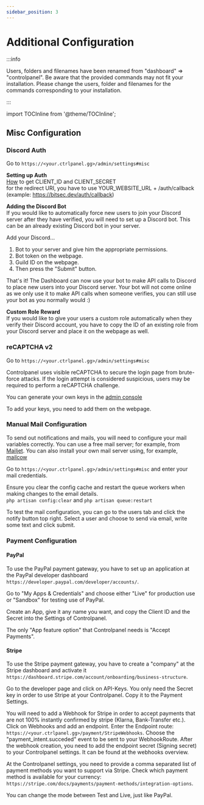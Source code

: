 ```yaml
---
sidebar_position: 3
---
```


# Additional Configuration

:::info

Users, folders and filenames have been renamed from "dashboard" ⇒ "controlpanel". Be aware that the provided commands may not fit your installation. Please change the users, folder and filenames for the commands corresponding to your installation.

:::

import TOCInline from '@theme/TOCInline';

<TOCInline toc={toc} />

## Misc Configuration

### Discord Auth

Go to `https://<your.ctrlpanel.gg>/admin/settings#misc`

**Setting up Auth**<br/>
[How](http://faq.demostoreprestashop.com/faq.php?fid=133&pid=41) to get CLIENT_ID and CLIENT_SECRET <br />
for the redirect URI, you have to use YOUR_WEBSITE_URL + /auth/callback (example: https://bitsec.dev/auth/callback)

**Adding the Discord Bot**<br/>
If you would like to automatically force new users to join your Discord server after they have verified, you will need to set up a Discord bot. This can be an already existing Discord bot in your server.

Add your Discord...
1. Bot to your server and give him the appropriate permissions.
2. Bot token on the webpage.
3. Guild ID on the webpage.
4. Then press the "Submit" button.

That's it! The Dashboard can now use your bot to make API calls to Discord to place new users into your Discord server. Your bot will not come online as we only use it to make API calls when someone verifies, you can still use your bot as you normally would :)

**Custom Role Reward**<br/>
If you would like to give your users a custom role automatically when they verify their Discord account, you have to copy the ID of an existing role from your Discord server and place it on the webpage as well.

### reCAPTCHA v2

Go to `https://<your.ctrlpanel.gg>/admin/settings#misc`

Controlpanel uses visible reCAPTCHA to secure the login page from brute-force attacks. If the login attempt is considered suspicious, users may be required to perform a reCAPTCHA challenge.

You can generate your own keys in the [admin console](https://www.google.com/recaptcha/admin/create)

To add your keys, you need to add them on the webpage.

### Manual Mail Configuration

To send out notifications and mails, you will need to configure your mail variables correctly.
You can use a free mail server; for example, from [Mailjet](https://www.mailjet.com/). You can also install your own mail server using, for example, [mailcow](https://mailcow.email/)

Go to `https://<your.ctrlpanel.gg>/admin/settings#misc` and enter your mail credentials.

Ensure you clear the config cache and restart the queue workers when making changes to the email details.<br/>
`php artisan config:clear` and `php artisan queue:restart`

To test the mail configuration, you can go to the users tab and click the notify button top right.
Select a user and choose to send via email, write some text and click submit.

### Payment Configuration

#### PayPal

To use the PayPal payment gateway, you have to set up an application at the PayPal developer dashboard `https://developer.paypal.com/developer/accounts/`.

Go to "My Apps & Credentials" and choose either "Live" for production use or "Sandbox" for testing use of PayPal.

Create an App, give it any name you want, and copy the Client ID and the Secret into the Settings of Controlpanel.

The only "App feature option" that Controlpanel needs is "Accept Payments".

#### Stripe

To use the Stripe payment gateway, you have to create a "company" at the Stripe dashboard and activate it `https://dashboard.stripe.com/account/onboarding/business-structure`.

Go to the developer page and click on API-Keys. You only need the Secret key in order to use Stripe at your Controlpanel. Copy it to the Payment Settings.

You will need to add a Webhook for Stripe in order to accept payments that are not 100% instantly confirmed by stripe (Klarna, Bank-Transfer etc.).
Click on Webhooks and add an endpoint.
Enter the Endpoint route: `https://<your.ctrlpanel.gg>/payment/StripeWebhooks`.
Choose the "payment_intent.succeded" event to be sent to your WebhookRoute.
After the webhook creation, you need to add the endpoint secret (Signing secret) to your Controlpanel settings. It can be found at the webhooks overview.

At the Controlpanel settings, you need to provide a comma separated list of payment methods you want to support via Stripe.
Check which payment method is available for your currency: `https://stripe.com/docs/payments/payment-methods/integration-options`.

You can change the mode between Test and Live, just like PayPal.
